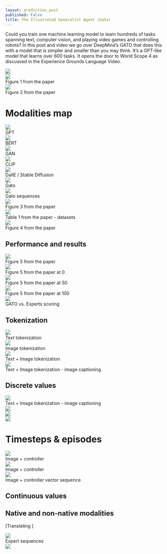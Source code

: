 ```yaml
---
layout: prediction_post
published: False
title: The Illustrated Generalist Agent (Gato)
---
```



Could you train one machine learning model to learn hundreds of tasks spanning text, computer vision, and playing video games and controlling robots? In this post and video we go over DeepMind’s GATO that does this with a model that is simpler and smaller than you may think. It’s a GPT-like model that learns over 600 tasks. It opens the door to World Scope 4 as discussed in the Experience Grounds Language Video.


<div class="img-div" markdown="0">
  <img src="/images/gato/.png" />
  <br />
  
</div>


<div class="img-div" markdown="0">
  <img src="/images/gato/gato-paper-figure-1.png" />
  <br />
    Figure 1 from the paper
</div>


<div class="img-div" markdown="0">
  <img src="/images/gato/gato-paper-figure-2.png" />
  <br />
    Figure 2 from the paper
</div>


# Modalities map


<div class="img-div" markdown="0">
  <img src="/images/gato/GPT-modalities.png" />
  <br />
GPT
</div>



<div class="img-div" markdown="0">
  <img src="/images/gato/bert - modalities.png" />
  <br />
    BERT
</div>


<div class="img-div" markdown="0">
  <img src="/images/gato/GAN - modalities.png" />
  <br />
    GAN
</div>

<div class="img-div" markdown="0">
  <img src="/images/gato/clip modalities.png" />
  <br />
    CLIP
</div>

<div class="img-div" markdown="0">
  <img src="/images/gato/Dalle stable diffusion image gen modalities.png" />
  <br />
    DallE / Stable Diffusion
</div>


<div class="img-div" markdown="0">
  <img src="/images/gato/gato modalities.png" />
  <br />
    Gato
</div>


<div class="img-div" markdown="0">
  <img src="/images/gato/gato-modalities-sequences.png" />
  <br />
    Gato sequences
</div>




<div class="img-div" markdown="0">
  <img src="/images/gato/gato-modalities-sequences.png" />
  <br />
    Figure 3 from the paper
</div>




<div class="img-div" markdown="0">
  <img src="/images/gato/table-1-datasets-gato.png" />
  <br />
    Table 1 from the paper - datasets
</div>


<div class="img-div" markdown="0">
  <img src="/images/gato/gato-paper-figure-4.png" />
  <br />
    Figure 4 from the paper
</div>



## Performance and results

<div class="img-div" markdown="0">
  <img src="/images/gato/gato-paper-figure-5.png" />
  <br />
    Figure 5 from the paper
</div>


<div class="img-div" markdown="0">
  <img src="/images/gato/figure-5-explainer-1-at-0.png" />
  <br />
    Figure 5 from the paper at 0
</div>



<div class="img-div" markdown="0">
  <img src="/images/gato/figure-5-explainer-2-at-50.png" />
  <br />
    Figure 5 from the paper at 50
</div>

<div class="img-div" markdown="0">
  <img src="/images/gato/figure-5-explainer-3-at-100.png" />
  <br />
    Figure 5 from the paper at 100
</div>

<div class="img-div" markdown="0">
  <img src="/images/gato/experts-vs-gato-scores.png" />
  <br />
    GATO vs. Experts scoring
</div>


## Tokenization 


<div class="img-div" markdown="0">
  <img src="/images/gato/text-tokens.png" />
  <br />
    Text tokenization
</div>


<div class="img-div" markdown="0">
  <img src="/images/gato/image-tokens.png" />
  <br />
    Image tokenization
</div>



<div class="img-div" markdown="0">
  <img src="/images/gato/text-plus-images.png" />
  <br />
    Text + Image tokenization
</div>



<div class="img-div" markdown="0">
  <img src="/images/gato/image-captioning.png" />
  <br />
    Text + Image tokenization - image captioning
</div>


## Discrete values

<div class="img-div" markdown="0">
  <img src="/images/gato/text-images-discrete-inputs.png" />
  <br />
    Text + Image tokenization - image captioning
</div>

<div class="img-div" markdown="0">
  <img src="/images/gato/discrete-actions.png" />
  <br />
    
</div>


<div class="img-div" markdown="0">
  <img src="/images/gato/actions-embeddings.png" />
  <br />

</div>



<div class="img-div" markdown="0">
  <img src="/images/gato/hadoken-sequence.png" />
  <br />

</div>




# Timesteps & episodes

<div class="img-div" markdown="0">
  <img src="/images/gato/atari-image-action.png" />
  <br />
    Image + controller
</div>


<div class="img-div" markdown="0">
  <img src="/images/gato/image-action-timesteps.png" />
  <br />
    Image + controller
</div>



<div class="img-div" markdown="0">
  <img src="/images/gato/.png" />
  <br />
    Image + controller vector sequence
</div>


## Continuous values



## Native and non-native modalities


[Translating ]

<div class="img-div" markdown="0">
  <img src="/images/gato/.png" />
  <br />
    Expert sequences
</div>




<div class="img-div" markdown="0">
  <img src="/images/gato/.png" />
  <br />

</div>
